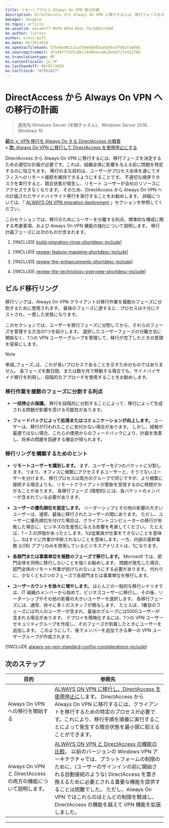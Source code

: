 ```yaml
---
title: リモートアクセス Always On VPN 移行計画
description: DirectAccess から Always On VPN に移行するには、移行フェーズを決定するための適切な計画が必要です。これは、組織全体に影響を与える前に問題を特定するのに役立ちます。
manager: dougkim
ms.topic: article
ms.assetid: eeca4cf7-90f0-485d-843c-76c5885c54b0
ms.author: lizross
author: eross-msft
ms.date: 05/29/2018
ms.openlocfilehash: 57b44b90213ca756666b83aa934bc6fd42fa609b
ms.sourcegitcommit: dfa48f77b751dbc34409aced628eb2f17c912f08
ms.translationtype: MT
ms.contentlocale: ja-JP
ms.lasthandoff: 08/07/2020
ms.locfileid: "87951427"
---
```

# <a name="plan-the-directaccess-to-always-on-vpn-migration"></a>DirectAccess から Always On VPN への移行の計画

>適用先:Windows Server (半期チャネル)、Windows Server 2016、Windows 10

[**前**の &#171;: VPN 移行を Always On する DirectAccess の概要](da-always-on-migration-overview.md)<br>
&#187; [**次:** Always On VPN に移行して DirectAccess を使用停止にする](da-always-on-migration-deploy.md)


DirectAccess から Always On VPN に移行するには、移行フェーズを決定するための適切な計画が必要です。これは、組織全体に影響を与える前に問題を特定するのに役立ちます。 移行の主な目的は、ユーザーがプロセス全体を通じてオフィスへのリモート接続を維持できるようにすることです。 不適切な順序でタスクを実行すると、競合状態が発生し、リモート ユーザーが会社のリソースにアクセスできなくなります。 そのため、DirectAccess から Always On VPN への計画されたサイドバイサイド移行を実行することをお勧めします。 詳細については、「 [ALWAYS ON VPN migration deployment](da-always-on-migration-deploy.md) 」セクションを参照してください。

このセクションでは、移行のためにユーザーを分離する利点、標準的な構成に関する考慮事項、および Always On VPN 機能の強化について説明します。 移行計画フェーズには次のものが含まれます。

1.  [!INCLUDE [build-migration-rings-shortdesc-include](../includes/build-migration-rings-shortdesc-include.md)]

2.  [!INCLUDE [review-feature-mapping-shortdesc-include](../includes/review-feature-mapping-shortdesc-include.md)]

3.  [!INCLUDE [review-the-enhancements-shortdesc-include](../includes/review-the-enhancements-shortdesc-include.md)]

4.  [!INCLUDE [review-the-technology-overview-shortdesc-include](../includes/review-the-technology-overview-shortdesc-include.md)]

## <a name="build-migration-rings"></a>ビルド移行リング
移行リングは、Always On VPN クライアントの移行作業を複数のフェーズに分割するために使用されます。 最後のフェーズに達すると、プロセスは十分にテストされ、一貫した状態になります。

このセクションでは、ユーザーを移行フェーズに分割してから、それらのフェーズを管理する方法の1つを紹介します。 選択したユーザーフェーズの分離方法に関係なく、1つの VPN ユーザーグループを管理して、移行が完了したときの管理を容易にします。

>[!NOTE]
>単語_フェーズ_は、これが長いプロセスであることを示すためのものではありません。 各フェーズを数日間、または数か月で移動する場合でも、サイドバイサイド移行を利用し、段階的なアプローチを使用することをお勧めします。

### <a name="benefits-of-dividing-the-migration-effort-into-multiple-phases"></a>移行作業を複数のフェーズに分割する利点

-   **一括停止の保護。** 移行を段階的に分割することによって、移行によって生成される問題が影響を受ける可能性があります。

-   **フィードバックによって処理またはコミュニケーションが向上します。** ユーザーは、移行が行われたことに気付かない場合があります。 しかし、経験が最適ではない場合、これらの使用からのフィードバックにより、計画を改善し、将来の問題を回避する機会が得られます。

### <a name="tips-for-building-your-migration-ring"></a>移行リングを構築するためのヒント

-   **リモートユーザーを識別します。** まず、ユーザーを2つのバケットに分割します。つまり、オフィスに頻繁にアクセスするユーザーと、そうでないユーザーを分けます。 移行プロセスは両方のグループで同じですが、より頻繁に接続する場合よりも、リモートクライアントが更新を受信するのに時間がかかることがあります。 各移行フェーズ (理想的) には、各バケットのメンバーが含まれている必要があります。

-  **ユーザーの優先順位を設定します。** リーダーシップとその他の影響の大きいユーザーは、通常、最後に移行されたユーザーの間にあります。 ただし、ユーザーに優先順位を付けた場合は、クライアントコンピューターの移行が失敗した場合に、ビジネスの生産性に与える影響を考慮してください。 たとえば、1 ~ 3 の評価があったとします。1は従業員が仕事をできないことを意味し、3はすぐに作業が中断されないことを意味します。一方、内部の基幹業務 (LOB) アプリのみを使用しているビジネスアナリストは、1になります。

-   **各部門または事業単位を複数のフェーズで移行します。** Microsoft では、部門全体を同時に移行しないことを強くお勧めします。 問題が発生した場合、部門全体のリモート作業が妨げられないようにする必要があります。 代わりに、少なくとも2つのフェーズで各部門または事業単位を移行します。

-   **ユーザーカウントを徐々に増やします。** ほとんどの一般的な移行シナリオでは、IT 組織のメンバーから始めて、ビジネスユーザーに移行し、その後、リーダーシップやその他の影響の大きいユーザーを選択します。 各移行フェーズには、通常、徐々に多くのスタッフが関与します。 たとえば、1番目のフェーズには10人のユーザーが含まれ、最後のグループには5000ユーザーが含まれる場合があります。 デプロイを簡略化するには、1つの VPN ユーザーセキュリティグループを作成し、そのフェーズが到着したときにユーザーを追加します。 このようにして、後でメンバーを追加できる単一の VPN ユーザーグループが作成されます。

[!INCLUDE [always-on-vpn-standard-config-considerations-include](../includes/always-on-vpn-standard-config-considerations-include.md)]


## <a name="next-step"></a>次のステップ

|目的  |参照先  |
|---------|---------|
|Always On VPN への移行を開始する     |[ALWAYS ON VPN に移行し、DirectAccess を使用停止に](da-always-on-migration-deploy.md)します。 DirectAccess から Always On VPN に移行するには、クライアントを移行するための特定のプロセスが必要です。これにより、移行手順を順番に実行することによって発生する競合状態を最小限に抑えることができます。         |
|Always On VPN と DirectAccess の両方の機能について説明します。    |[ALWAYS ON VPN と DirectAccess の機能の比較](../vpn/vpn-map-da.md)。 以前のバージョンの Windows VPN アーキテクチャでは、プラットフォームの制限のために、(ユーザーのサインインの前に開始される自動接続のような) DirectAccess を置き換えるために必要とされる重要な機能を提供することは困難でした。 ただし、Always On VPN ではこれらのほとんどの制限を軽減し、DirectAccess の機能を越えて VPN 機能を拡張しました。         |



---